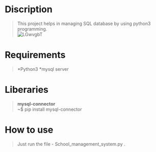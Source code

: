 <h1>Discription</h1>

> This project helps in managing SQL database by using python3 programming.
>\
![LGwvgbT](https://user-images.githubusercontent.com/58760825/136755475-4a30617d-292d-41a1-964a-f6922891c4d2.jpg)



<h1>Requirements</h1>

> *Python3
> *mysql server


<h1>Liberaries</h1>

> **mysql-connector**\
> ~$ pip install mysql-connector

<h1> How to use </h1>

> Just run the file - School_management_system.py
.
